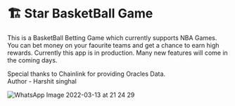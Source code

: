 # 🏗 Star BasketBall Game

This is a BasketBall Betting Game which currently supports NBA Games. You can bet money on your faourite teams and get a chance to earn high rewards. 
Currently this app is in production. Many new features will come in the coming days. 

Special thanks to Chainlink for providing Oracles Data.  
Author - Harshit singhal 


![WhatsApp Image 2022-03-13 at 21 24 29](https://user-images.githubusercontent.com/91280922/158106926-2b10525a-7d9d-4006-a52b-b6f7a02a0c10.jpeg)






